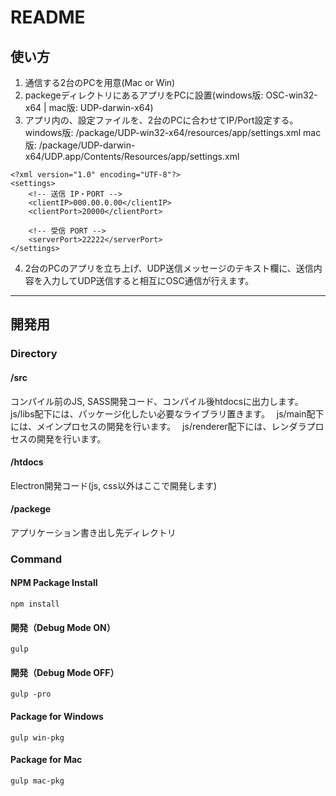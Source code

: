 # README

## 使い方
1. 通信する2台のPCを用意(Mac or Win)
2. packegeディレクトリにあるアプリをPCに設置(windows版: OSC-win32-x64 | mac版: UDP-darwin-x64)
3. アプリ内の、設定ファイルを、2台のPCに合わせてIP/Port設定する。
windows版: /package/UDP-win32-x64/resources/app/settings.xml
mac版: /package/UDP-darwin-x64/UDP.app/Contents/Resources/app/settings.xml
```
<?xml version="1.0" encoding="UTF-8"?>
<settings>
	<!-- 送信 IP・PORT -->
	<clientIP>000.00.0.00</clientIP>
	<clientPort>20000</clientPort>

	<!-- 受信 PORT -->
	<serverPort>22222</serverPort>
</settings>
```
4. 2台のPCのアプリを立ち上げ、UDP送信メッセージのテキスト欄に、送信内容を入力してUDP送信すると相互にOSC通信が行えます。


***


## 開発用

### Directory
#### /src
コンパイル前のJS, SASS開発コード、コンパイル後htdocsに出力します。　
js/libs配下には、パッケージ化したい必要なライブラリ置きます。　
js/main配下には、メインプロセスの開発を行います。　
js/renderer配下には、レンダラプロセスの開発を行います。

#### /htdocs
Electron開発コード(js, css以外はここで開発します)

#### /packege
アプリケーション書き出し先ディレクトリ


### Command
#### NPM Package Install
```
npm install
```

#### 開発（Debug Mode ON）
```
gulp
```

#### 開発（Debug Mode OFF）
```
gulp -pro
```

#### Package for Windows
```
gulp win-pkg
```

#### Package for Mac
```
gulp mac-pkg
```
